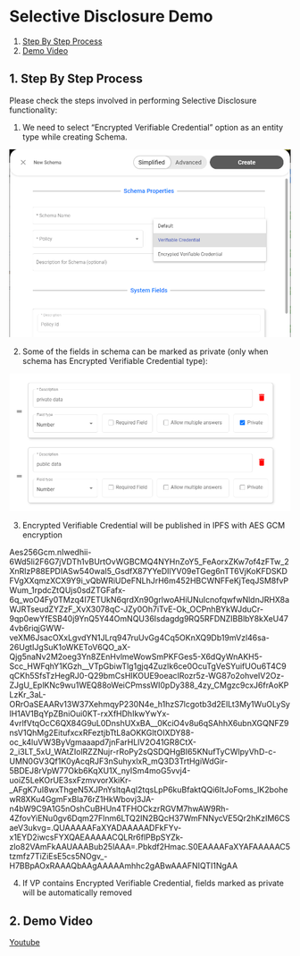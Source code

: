 # Selective Disclosure Demo

1. [Step By Step Process](selective-disclosure-demo.md#id-1.-step-by-step-process)
2. [Demo Video](selective-disclosure-demo.md#id-2.-demo-video)

## 1. Step By Step Process

Please check the steps involved in performing Selective Disclosure functionality:

1. We need to select “Encrypted Verifiable Credential” option as an entity type while creating Schema.

![](<../../../.gitbook/assets/0 (5) (1).png>)

2. Some of the fields in schema can be marked as private (only when schema has Encrypted Verifiable Credential type):

![](<../../../.gitbook/assets/1 (1) (3) (1).png>)

3. Encrypted Verifiable Credential will be published in IPFS with AES GCM encryption

Aes256Gcm.nIwedhii-6Wd5li2F6G7jVDTh1vBUrtOvWGBCMQ4NYHnZoY5\_FeAorxZKw7of4zFTw\_2XnRlzP88EPDIASw540waI5\_GsdfX87YYeDIlYV09eTGeg6nTT6VjKoKFDSKDFVgXXqmzXCX9Y9i\_vQbWRiUDeFNLhJrH6m452HBCWNFFeKjTeqJSM8fvPWum\_1rpdcZtQUjs0sdZTGFafx-6q\_woO4Fy0TMzq4I7ETUkN6qrdXn90grlwoAHiUNuIcnofqwfwNldnJRHX8aWJRTseudZYZzF\_XvX3078qC-JZy0Oh7iTvE-Ok\_OCPnhBYkWJduCr-9qp0ewYfESB40j9YnQ5Y44OmNQU36Isdagdg9RQ5RFDNZIBBlbY8kXeU474vb6riqjGWW-veXM6JsacOXxLgvdYN1JLrq947ruUvGg4Cq5OKnXQ9Db19mVzl46sa-26UgtIJgSuK1oWKEToV6QO\_aX-Qjg5naNv2M2oeg3Yn8ZEnHvlmeWowSmPKFGes5-X6dQyWnAKH5-Scc\_HWFqhY1KGzh\_\_VTpGbiwTlg1gjq4Zuzlk6ce0OcuTgVeSYuifUOu6T4C9qCKh5SfsTzHegRJ0-Q29bmCsHIKOUE9oeacIRozr5z-WG87o2ohveIV2Oz-ZJgU\_EplKNc9wu1WEQ88oWeiCPmssWI0pDy388\_4zy\_CMgzc9cxJ6frAoKPLzKr\_3aL-ORrOaSEAARv13W37XehmqyP230N4e\_h1hzS7lcgotb3d2ElLt3My1WuOLySylH1AV1BqYpZBniOui0KT-rxXfHDhIkwYwYx-4vrlfVtqOcC6QX84G9uL0DnshUXxBA\_\_0KciO4v8u6qSAhhX6ubnXGQNFZ9nsV1QhMg2EitufxcxRFeztjbTtL8aOKKGltOIXDY88-oc\_k4luVW3ByVgmaaapd7jnFarHLlV2O41GR8CtX-2\_i3LT\_5xU\_WAtZIolRZZNujr-rRoPy2sQSDQHgBI65KNufTyCWlpyVhD-c-UMN0GV3Qf1K0yAcqRJF3nSuhyxlxR\_mQ3D3TrtHgiWdGir-5BDEJ8rVpW77Okb6KqXU1X\_nyISm4moG5vvj4-uoiZ5LeKOrUE3sxFzmvvorXkiKr-\_AFgK7uI8wxThgeN5XJPnYsltqAqI2tqsLpP6kuBfaktQQi6ItJoFoms\_IK2bohewR8XKu4GgmFxBla76rZ1HkWbovj3JA-n4bW9C9A1G5nOshCuBHUn4TFHOCkzrRGVM7hwAW9Rh-4ZfovYiENu0gv6Dqm27Flnm6LTQ2IN2BQcH37WmFNNycVE5Qr2hKzIM6CSaeV3ukvg=.QUAAAAAFaXYADAAAAADFkFYv-x1EYD2iwcsFYXQAEAAAAACQLRr6flPBpSYZk-zlo82VAmFkAAUAAABub25lAAA=.Pbkdf2Hmac.S0EAAAAFaXYAFAAAAAC5tzmfz7TiZiEsE5cs5NOgv\_-H7BBpAOxRAAAQbAAgAAAAAmhhc2gABwAAAFNIQTI1NgAA

4. If VP contains Encrypted Verifiable Credential, fields marked as private will be automatically removed

## 2. Demo Video

[Youtube](https://youtu.be/e-PwXbQkGbo?si=pMpZ7nLNXs2TInEn\&t=121)
